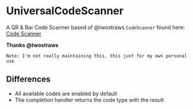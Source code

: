 # UniversalCodeScanner

A QR & Bar Code Scanner based of @twostraws `CodeScanner` found here:  [Code Scanner](https://github.com/twostraws/CodeScanner.git)

**Thanks @twostraws**

`Note: I'm not really maintaining this, this just for my own personal use`

## Differences

- All available codes are enabled by default
- The completion handler returns the code type with the result
 
